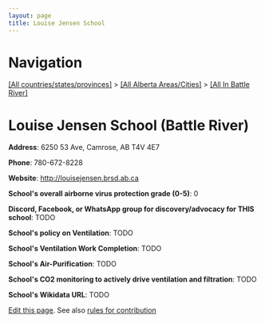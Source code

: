 ```yaml
---
layout: page
title: Louise Jensen School
---
```

# Navigation

[[All countries/states/provinces]](../../..) > [[All Alberta Areas/Cities]](../..) > [[All In Battle River]](..)

# Louise Jensen School (Battle River)

**Address**: 6250 53 Ave, Camrose, AB T4V 4E7

**Phone**: 780-672-8228

**Website**: <http://louisejensen.brsd.ab.ca>

**School's overall airborne virus protection grade (0-5)**: 0

**Discord, Facebook, or WhatsApp group for discovery/advocacy for THIS school**: TODO

**School's policy on Ventilation**: TODO

**School's Ventilation Work Completion**: TODO

**School's Air-Purification**: TODO

**School's CO2 monitoring to actively drive ventilation and filtration**: TODO

**School's Wikidata URL**: TODO


[Edit this page](https://github.com/ventilate-schools/AB/edit/main/./Battle_River/Louise_Jensen_School.md). See also [rules for contribution](../../../contribution-rules/)